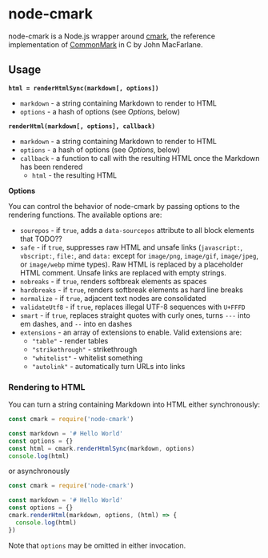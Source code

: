 # node-cmark

node-cmark is a Node.js wrapper around [cmark](https://github.com/jgm/cmark), the reference implementation of [CommonMark](http://commonmark.org/) in C by John MacFarlane.

## Usage

**`html = renderHtmlSync(markdown[, options])`**

  * `markdown` - a string containing Markdown to render to HTML
  * `options` - a hash of options (see *Options*, below)

**`renderHtml(markdown[, options], callback)`**

  * `markdown` - a string containing Markdown to render to HTML
  * `options` - a hash of options (see *Options*, below)
  * `callback` - a function to call with the resulting HTML once the Markdown has been rendered
    * `html` - the resulting HTML

**Options**

You can control the behavior of node-cmark by passing options to the rendering functions. The available options are:

  * `sourepos` - if `true`, adds a `data-sourcepos` attribute to all block elements that TODO??
  * `safe` - if `true`, suppresses raw HTML and unsafe links (`javascript:`, `vbscript:`, `file:`, and `data:` except for `image/png`, `image/gif`, `image/jpeg`, or `image/webp` mime types). Raw HTML is replaced by a placeholder HTML comment. Unsafe links are replaced with empty strings.
  * `nobreaks` - if `true`, renders softbreak elements as spaces
  * `hardbreaks` - if `true`, renders softbreak elements as hard line breaks
  * `normalize` - if `true`, adjacent text nodes are consolidated
  * `validateUtf8` - if `true`, replaces illegal UTF-8 sequences with `U+FFFD`
  * `smart` - if `true`, replaces straight quotes with curly ones, turns `---` into em dashes, and `--` into en dashes
  * `extensions` - an array of extensions to enable. Valid extensions are:
    * `"table"` - render tables
    * `"strikethrough"` - strikethrough
    * `"whitelist"` - whitelist something
    * `"autolink"` - automatically turn URLs into links

### Rendering to HTML

You can turn a string containing Markdown into HTML either synchronously:

```javascript
const cmark = require('node-cmark')

const markdown = '# Hello World'
const options = {}
const html = cmark.renderHtmlSync(markdown, options)
console.log(html)
```

or asynchronously

```javascript
const cmark = require('node-cmark')

const markdown = '# Hello World'
const options = {}
cmark.renderHtml(markdown, options, (html) => {
  console.log(html)
})
```

Note that `options` may be omitted in either invocation.
